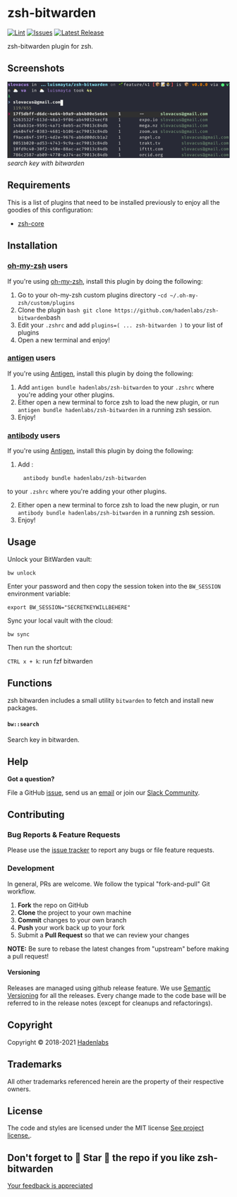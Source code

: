 <!--


  ** DO NOT EDIT THIS FILE
  **
  ** 1) Make all changes to `README.yaml`
  ** 2) Run`make readme` to rebuild this file.
  **
  ** (We maintain HUNDREDS of open source projects. This is how we maintain our sanity.)
  **


  -->

# zsh-bitwarden

[![Lint](https://github.com/hadenlabs/zsh-bitwarden/actions/workflows/lint.yml/badge.svg?branch=develop)](https://github.com/hadenlabs/zsh-bitwarden/actions) [![Issues](https://img.shields.io/github/issues/hadenlabs/zsh-bitwarden.svg)](https://github.com/hadenlabs/zsh-bitwarden/issues) [![Latest Release](https://img.shields.io/github/release/hadenlabs/zsh-bitwarden.svg)](https://github.com/hadenlabs/zsh-bitwarden/releases)

zsh-bitwarden plugin for zsh.

## Screenshots

![fzf bitwarden](./static/screenshots/fzf-bitwarden.png) _search key with bitwarden_

## Requirements

This is a list of plugins that need to be installed previously to enjoy all the goodies of this configuration:

- [zsh-core](https://github.com/hadenlabs/zsh-core)

## Installation

### [oh-my-zsh](https://github.com/robbyrussell/oh-my-zsh) users

If you're using [oh-my-zsh](https://gitub.com/robbyrussell/oh-my-zsh), install this plugin by doing the following:

1.  Go to your oh-my-zsh custom plugins directory -`cd ~/.oh-my-zsh/custom/plugins`
2.  Clone the plugin `bash git clone https://github.com/hadenlabs/zsh-bitwarden`bash
3.  Edit your `.zshrc` and add `plugins=( ... zsh-bitwarden )` to your list of plugins
4.  Open a new terminal and enjoy!

### [antigen](https://github.com/zsh-users/antigen) users

If you're using [Antigen](https://github.com/zsh-lovers/antigen), install this plugin by doing the following:

1.  Add `antigen bundle hadenlabs/zsh-bitwarden` to your `.zshrc` where you're adding your other plugins.
2.  Either open a new terminal to force zsh to load the new plugin, or run `antigen bundle hadenlabs/zsh-bitwarden` in a running zsh session.
3.  Enjoy!

### [antibody](https://github.com/getantibody/antibody) users

If you're using [Antigen](https://github.com/getantibody/antibody), install this plugin by doing the following:

1.  Add :

```{.sourceCode .bash}
     antibody bundle hadenlabs/zsh-bitwarden
```

to your `.zshrc` where you're adding your other plugins.

2.  Either open a new terminal to force zsh to load the new plugin, or run `antibody bundle hadenlabs/zsh-bitwarden` in a running zsh session.
3.  Enjoy!

## Usage

Unlock your BitWarden vault:

```
bw unlock
```

Enter your password and then copy the session token into the `BW_SESSION` environment variable:

```
export BW_SESSION="SECRETKEYWILLBEHERE"
```

Sync your local vault with the cloud:

```
bw sync
```

Then run the shortcut:

`CTRL x + k`: run fzf bitwarden

## Functions

zsh bitwarden includes a small utility `bitwarden` to fetch and install new packages.

#### `bw::search`

Search key in bitwarden.

## Help

**Got a question?**

File a GitHub [issue](https://github.com/hadenlabs/zsh-bitwarden/issues), send us an [email](email) or join our [Slack Community](slack).

## Contributing

### Bug Reports & Feature Requests

Please use the [issue tracker](https://github.com/hadenlabs/zsh-bitwarden/issues) to report any bugs or file feature requests.

### Development

In general, PRs are welcome. We follow the typical "fork-and-pull" Git workflow.

1.  **Fork** the repo on GitHub
2.  **Clone** the project to your own machine
3.  **Commit** changes to your own branch
4.  **Push** your work back up to your fork
5.  Submit a **Pull Request** so that we can review your changes

**NOTE:** Be sure to rebase the latest changes from "upstream" before making a pull request!

#### Versioning

Releases are managed using github release feature. We use [Semantic Versioning](http://semver.org) for all the releases. Every change made to the code base will be referred to in the release notes (except for cleanups and refactorings).

## Copyright

Copyright © 2018-2021 [Hadenlabs](https://hadenlabs.com)

## Trademarks

All other trademarks referenced herein are the property of their respective owners.

## License

The code and styles are licensed under the MIT license [See project license.](LICENSE).

## Don't forget to 🌟 Star 🌟 the repo if you like zsh-bitwarden

[Your feedback is appreciated](https://github.com/hadenlabs/zsh-bitwarden/issues)
